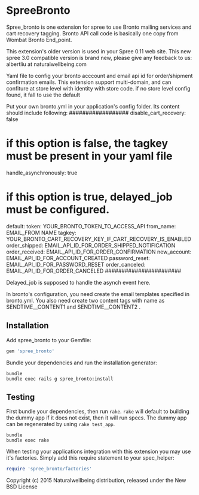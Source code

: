 SpreeBronto
===========

Spree_bronto is one extension for spree to use Bronto mailing services and cart recovery tagging. Bronto API call code is basically one copy
from Wombat Bronto End_point.

This extension's older version is used in your Spree 0.11 web site.
This new spree 3.0 compatible version is brand new, please give any feedback to us: albertliu at naturalwellbeing.com


Yaml file to config your bronto acccount and email api id for order/shipment confirmation emails.
This extension support multi-domain, and can confiture at store level with identity with store code. if no store level config found, it fall to use the default

Put your own bronto.yml in your application's config folder. Its content should include following:
##################
disable_cart_recovery: false
# if this option is false, the tagkey must be present in your yaml file

handle_asynchronously: true
# if this option is true, delayed_job must be configured.

default:
   token: YOUR_BRONTO_TOKEN_TO_ACCESS_API
   from_name: EMAIL_FROM NAME
   tagkey: YOUR_BRONTO_CART_RECOVERY_KEY_IF_CART_RECOVERY_IS_ENABLED
   order_shipped: EMAIL_API_ID_FOR_ORDER_SHIPPED_NOTIFICATION
   order_received: EMAIL_API_ID_FOR_ORDER_CONFIRMATION
   new_account: EMAIL_API_ID_FOR_ACCOUNT_CREATED
   password_reset: EMAIL_API_ID_FOR_PASSWORD_RESET
   order_canceled: EMAIL_API_ID_FOR_ORDER_CANCELED
#######################


Delayed_job is supposed to handle the asynch event here.

In bronto's configuration, you need create the email templates specified in bronto.yml. You also need create two content tags with name as
SENDTIME__CONTENT1 and SENDTIME__CONTENT2 .


Installation
------------

Add spree_bronto to your Gemfile:

```ruby
gem 'spree_bronto'
```

Bundle your dependencies and run the installation generator:

```shell
bundle
bundle exec rails g spree_bronto:install
```

Testing
-------

First bundle your dependencies, then run `rake`. `rake` will default to building the dummy app if it does not exist, then it will run specs. The dummy app can be regenerated by using `rake test_app`.

```shell
bundle
bundle exec rake
```

When testing your applications integration with this extension you may use it's factories.
Simply add this require statement to your spec_helper:

```ruby
require 'spree_bronto/factories'
```

Copyright (c) 2015 Naturalwellbeing distribution, released under the New BSD License
